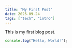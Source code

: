 ```yaml
---
title: "My First Post"
date: 2025-09-24
tags: ["tech", "intro"]
---
```


This is my first blog post.

```javascript
console.log("Hello, World!");
```
